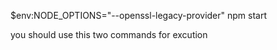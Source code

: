 $env:NODE_OPTIONS="--openssl-legacy-provider"
npm start

you should use this two commands for excution
